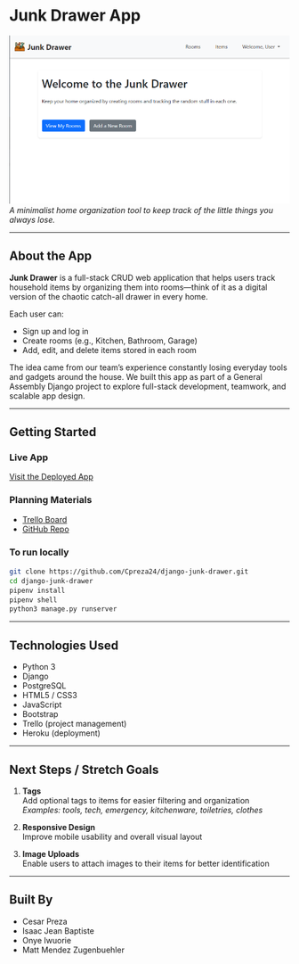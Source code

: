 # Junk Drawer App

![Junk Drawer Screenshot](./junk_app/static/images/junk_screenshot.PNG)  
*A minimalist home organization tool to keep track of the little things you always lose.*

---

## About the App

**Junk Drawer** is a full-stack CRUD web application that helps users track household items by organizing them into rooms—think of it as a digital version of the chaotic catch-all drawer in every home.

Each user can:

- Sign up and log in
- Create rooms (e.g., Kitchen, Bathroom, Garage)
- Add, edit, and delete items stored in each room

The idea came from our team’s experience constantly losing everyday tools and gadgets around the house. We built this app as part of a General Assembly Django project to explore full-stack development, teamwork, and scalable app design.

---

## Getting Started

###  Live App

[Visit the Deployed App](https://junk-drawer-app-1b15c6153bee.herokuapp.com/)

### Planning Materials

- [Trello Board](https://trello.com/b/S9VG9FDz/junk-drawer)
- [GitHub Repo](https://github.com/Cpreza24/django-junk-drawer)

### To run locally

```bash
git clone https://github.com/Cpreza24/django-junk-drawer.git
cd django-junk-drawer
pipenv install
pipenv shell
python3 manage.py runserver
```

---

## Technologies Used

- Python 3  
- Django  
- PostgreSQL  
- HTML5 / CSS3  
- JavaScript  
- Bootstrap  
- Trello (project management)  
- Heroku (deployment)

---

## Next Steps / Stretch Goals

1. **Tags**  
   Add optional tags to items for easier filtering and organization  
   _Examples: tools, tech, emergency, kitchenware, toiletries, clothes_

2. **Responsive Design**  
   Improve mobile usability and overall visual layout

3. **Image Uploads**  
   Enable users to attach images to their items for better identification

---

## Built By

- Cesar Preza  
- Isaac Jean Baptiste  
- Onye Iwuorie  
- Matt Mendez Zugenbuehler
